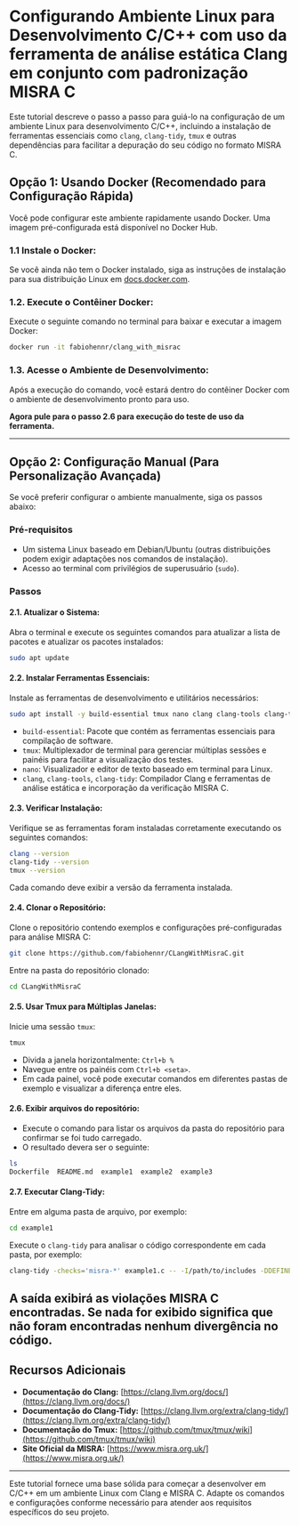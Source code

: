 # Configurando Ambiente Linux para Desenvolvimento C/C++ com uso da ferramenta de análise estática Clang em conjunto com padronização MISRA C

Este tutorial descreve o passo a passo para guiá-lo na configuração de um ambiente Linux para desenvolvimento C/C++, incluindo a instalação de ferramentas essenciais como `clang`, `clang-tidy`, `tmux` e outras dependências para facilitar a depuração do seu código no formato MISRA C.

## Opção 1: Usando Docker (Recomendado para Configuração Rápida)

Você pode configurar este ambiente rapidamente usando Docker. Uma imagem pré-configurada está disponível no Docker Hub.

### 1.1 **Instale o Docker:**

Se você ainda não tem o Docker instalado, siga as instruções de instalação para sua distribuição Linux em [docs.docker.com](https://docs.docker.com/engine/install/).

### 1.2. **Execute o Contêiner Docker:**

Execute o seguinte comando no terminal para baixar e executar a imagem Docker:

```bash
docker run -it fabiohennr/clang_with_misrac
```

### 1.3. **Acesse o Ambiente de Desenvolvimento:**

Após a execução do comando, você estará dentro do contêiner Docker com o ambiente de desenvolvimento pronto para uso.

**Agora pule para o passo 2.6 para execução do teste de uso da ferramenta.**

---

## Opção 2: Configuração Manual (Para Personalização Avançada)

Se você preferir configurar o ambiente manualmente, siga os passos abaixo:

### **Pré-requisitos**

- Um sistema Linux baseado em Debian/Ubuntu (outras distribuições podem exigir adaptações nos comandos de instalação).
- Acesso ao terminal com privilégios de superusuário (`sudo`).

### **Passos**

#### 2.1. **Atualizar o Sistema:**

Abra o terminal e execute os seguintes comandos para atualizar a lista de pacotes e atualizar os pacotes instalados:

```bash
sudo apt update
```

#### 2.2. **Instalar Ferramentas Essenciais:**

Instale as ferramentas de desenvolvimento e utilitários necessários:

```bash
sudo apt install -y build-essential tmux nano clang clang-tools clang-tidy
```

- `build-essential`: Pacote que contém as ferramentas essenciais para compilação de software.
- `tmux`: Multiplexador de terminal para gerenciar múltiplas sessões e painéis para facilitar a visualização dos testes.
- `nano`: Visualizador e editor de texto baseado em terminal para Linux.
- `clang`, `clang-tools`, `clang-tidy`: Compilador Clang e ferramentas de análise estática e incorporação da verificação MISRA C.

#### 2.3. **Verificar Instalação:**

Verifique se as ferramentas foram instaladas corretamente executando os seguintes comandos:

```bash
clang --version
clang-tidy --version
tmux --version
```

Cada comando deve exibir a versão da ferramenta instalada.

#### 2.4. **Clonar o Repositório:**

Clone o repositório contendo exemplos e configurações pré-configuradas para análise MISRA C:

```bash
git clone https://github.com/fabiohennr/CLangWithMisraC.git
```

Entre na pasta do repositório clonado:

```bash
cd CLangWithMisraC
```

#### 2.5. **Usar Tmux para Múltiplas Janelas:**

Inicie uma sessão `tmux`:

```bash
tmux
```

- Divida a janela horizontalmente: `Ctrl+b %`
- Navegue entre os painéis com `Ctrl+b <seta>`.
- Em cada painel, você pode executar comandos em diferentes pastas de exemplo e visualizar a diferença entre eles.

#### 2.6. **Exibir arquivos do repositório:**

- Execute o comando para listar os arquivos da pasta do repositório para confirmar se foi tudo carregado.
- O resultado devera ser o seguinte:

```bash
ls
Dockerfile  README.md  example1  example2  example3
```


#### 2.7. **Executar Clang-Tidy:**

Entre em alguma pasta de arquivo, por exemplo:

```bash
cd example1
```

Execute o `clang-tidy` para analisar o código correspondente em cada pasta, por exemplo:

```bash
clang-tidy -checks='misra-*' example1.c -- -I/path/to/includes -DDEFINE1 -DDEFINE2
```

A saída exibirá as violações MISRA C encontradas.
Se nada for exibido significa que não foram encontradas nenhum divergência no código.
---

## Recursos Adicionais

- **Documentação do Clang:** [https://clang.llvm.org/docs/](https://clang.llvm.org/docs/)
- **Documentação do Clang-Tidy:** [https://clang.llvm.org/extra/clang-tidy/](https://clang.llvm.org/extra/clang-tidy/)
- **Documentação do Tmux:** [https://github.com/tmux/tmux/wiki](https://github.com/tmux/tmux/wiki)
- **Site Oficial da MISRA:** [https://www.misra.org.uk/](https://www.misra.org.uk/)

---

Este tutorial fornece uma base sólida para começar a desenvolver em C/C++ em um ambiente Linux com Clang e MISRA C. Adapte os comandos e configurações conforme necessário para atender aos requisitos específicos do seu projeto.
